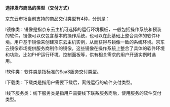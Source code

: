 **选择发布商品的类型（交付方式）**

京东云市场当前支持的商品交付类型有4种，分别是：

l镜像类：镜像是指京东云主机可选择的运行环境模板，一般包括操作系统和预装的软件。镜像可以仅包含基本的操作系统，也可以在此基础上整合具体的软件环境。用户基于镜像来创建京东云主机实例，从而获得与镜像一致的系统环境。京东云镜像市场提供服务商制作的镜像，这些镜像在操作系统上整合了具体的软件环境和功能，比如PHP运行环境、控制面板等，供有相关需求的用户开通实例时选用。

l软件类：软件类是指标准的SaaS服务交付类型。

l下载类：下载类是指用户需要下载后，离线运行的软件交付类型。

l线下服务类：线下服务类是指用户需要线下联系服务商后，使用服务的软件交付类型。